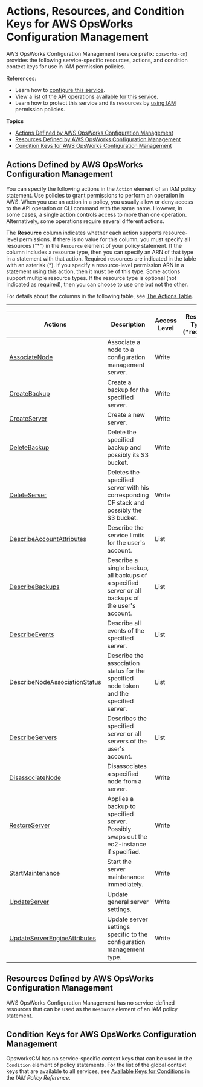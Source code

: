 # Actions, Resources, and Condition Keys for AWS OpsWorks Configuration Management<a name="list_awsopsworksconfigurationmanagement"></a>

AWS OpsWorks Configuration Management \(service prefix: `opsworks-cm`\) provides the following service\-specific resources, actions, and condition context keys for use in IAM permission policies\.

References:
+ Learn how to [configure this service](https://docs.aws.amazon.com/opsworks/latest/userguide/)\.
+ View a [list of the API operations available for this service](https://docs.aws.amazon.com/opsworks-cm/latest/APIReference/)\.
+ Learn how to protect this service and its resources by [using IAM](https://docs.aws.amazon.com/opsworks/latest/userguide/workingsecurity.html) permission policies\.

**Topics**
+ [Actions Defined by AWS OpsWorks Configuration Management](#awsopsworksconfigurationmanagement-actions-as-permissions)
+ [Resources Defined by AWS OpsWorks Configuration Management](#awsopsworksconfigurationmanagement-resources-for-iam-policies)
+ [Condition Keys for AWS OpsWorks Configuration Management](#awsopsworksconfigurationmanagement-policy-keys)

## Actions Defined by AWS OpsWorks Configuration Management<a name="awsopsworksconfigurationmanagement-actions-as-permissions"></a>

You can specify the following actions in the `Action` element of an IAM policy statement\. Use policies to grant permissions to perform an operation in AWS\. When you use an action in a policy, you usually allow or deny access to the API operation or CLI command with the same name\. However, in some cases, a single action controls access to more than one operation\. Alternatively, some operations require several different actions\.

The **Resource** column indicates whether each action supports resource\-level permissions\. If there is no value for this column, you must specify all resources \("\*"\) in the `Resource` element of your policy statement\. If the column includes a resource type, then you can specify an ARN of that type in a statement with that action\. Required resources are indicated in the table with an asterisk \(\*\)\. If you specify a resource\-level permission ARN in a statement using this action, then it must be of this type\. Some actions support multiple resource types\. If the resource type is optional \(not indicated as required\), then you can choose to use one but not the other\.

For details about the columns in the following table, see [The Actions Table](reference_policies_actions-resources-contextkeys.md#actions_table)\.


****  

| Actions | Description | Access Level | Resource Types \(\*required\) | Condition Keys | Dependent Actions | 
| --- | --- | --- | --- | --- | --- | 
|   [ AssociateNode ](https://docs.aws.amazon.com/opsworks-cm/latest/APIReference/API_AssociateNode.html)  | Associate a node to a configuration management server\. | Write |  |  |  | 
|   [ CreateBackup ](https://docs.aws.amazon.com/opsworks-cm/latest/APIReference/API_CreateBackup.html)  | Create a backup for the specified server\. | Write |  |  |  | 
|   [ CreateServer ](https://docs.aws.amazon.com/opsworks-cm/latest/APIReference/API_CreateServer.html)  | Create a new server\. | Write |  |  |  | 
|   [ DeleteBackup ](https://docs.aws.amazon.com/opsworks-cm/latest/APIReference/API_DeleteBackup.html)  | Delete the specified backup and possibly its S3 bucket\. | Write |  |  |  | 
|   [ DeleteServer ](https://docs.aws.amazon.com/opsworks-cm/latest/APIReference/API_DeleteServer.html)  | Deletes the specified server with his corresponding CF stack and possibly the S3 bucket\. | Write |  |  |  | 
|   [ DescribeAccountAttributes ](https://docs.aws.amazon.com/opsworks-cm/latest/APIReference/API_DescribeAccountAttributes.html)  | Describe the service limits for the user's account\. | List |  |  |  | 
|   [ DescribeBackups ](https://docs.aws.amazon.com/opsworks-cm/latest/APIReference/API_DescribeBackups.html)  | Describe a single backup, all backups of a specified server or all backups of the user's account\. | List |  |  |  | 
|   [ DescribeEvents ](https://docs.aws.amazon.com/opsworks-cm/latest/APIReference/API_DescribeEvents.html)  | Describe all events of the specified server\. | List |  |  |  | 
|   [ DescribeNodeAssociationStatus ](https://docs.aws.amazon.com/opsworks-cm/latest/APIReference/API_DescribeNodeAssociationStatus.html)  | Describe the association status for the specified node token and the specified server\. | List |  |  |  | 
|   [ DescribeServers ](https://docs.aws.amazon.com/opsworks-cm/latest/APIReference/API_DescribeServers.html)  | Describes the specified server or all servers of the user's account\. | List |  |  |  | 
|   [ DisassociateNode ](https://docs.aws.amazon.com/opsworks-cm/latest/APIReference/API_DisassociateNode.html)  | Disassociates a specified node from a server\. | Write |  |  |  | 
|   [ RestoreServer ](https://docs.aws.amazon.com/opsworks-cm/latest/APIReference/API_RestoreServer.html)  | Applies a backup to specified server\. Possibly swaps out the ec2\-instance if specified\. | Write |  |  |  | 
|   [ StartMaintenance ](https://docs.aws.amazon.com/opsworks-cm/latest/APIReference/API_StartMaintenance.html)  | Start the server maintenance immediately\. | Write |  |  |  | 
|   [ UpdateServer ](https://docs.aws.amazon.com/opsworks-cm/latest/APIReference/API_UpdateServer.html)  | Update general server settings\. | Write |  |  |  | 
|   [ UpdateServerEngineAttributes ](https://docs.aws.amazon.com/opsworks-cm/latest/APIReference/API_UpdateServerEngineAttributes.html)  | Update server settings specific to the configuration management type\. | Write |  |  |  | 

## Resources Defined by AWS OpsWorks Configuration Management<a name="awsopsworksconfigurationmanagement-resources-for-iam-policies"></a>

AWS OpsWorks Configuration Management has no service\-defined resources that can be used as the `Resource` element of an IAM policy statement\.

## Condition Keys for AWS OpsWorks Configuration Management<a name="awsopsworksconfigurationmanagement-policy-keys"></a>

OpsworksCM has no service\-specific context keys that can be used in the `Condition` element of policy statements\. For the list of the global context keys that are available to all services, see [Available Keys for Conditions](reference_policies_condition-keys.html#AvailableKeys) in the *IAM Policy Reference*\.